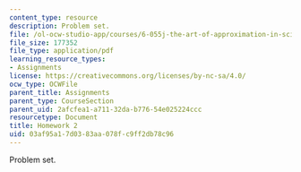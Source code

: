 ```yaml
---
content_type: resource
description: Problem set.
file: /ol-ocw-studio-app/courses/6-055j-the-art-of-approximation-in-science-and-engineering-spring-2008/03af95a17d0383aa078fc9ff2db78c96_hw02.pdf
file_size: 177352
file_type: application/pdf
learning_resource_types:
- Assignments
license: https://creativecommons.org/licenses/by-nc-sa/4.0/
ocw_type: OCWFile
parent_title: Assignments
parent_type: CourseSection
parent_uid: 2afcfea1-a711-32da-b776-54e025224ccc
resourcetype: Document
title: Homework 2
uid: 03af95a1-7d03-83aa-078f-c9ff2db78c96
---
```

Problem set.